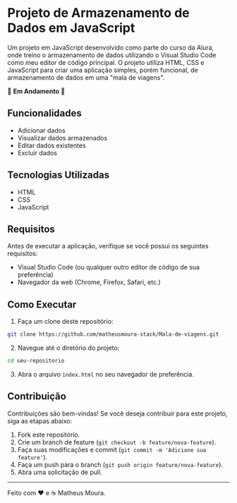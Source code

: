 # Projeto de Armazenamento de Dados em JavaScript


Um projeto em JavaScript desenvolvido como parte do curso da Alura, onde treino o armazenamento de dados utilizando o Visual Studio Code como meu editor de código principal. O projeto utiliza HTML, CSS e JavaScript para criar uma aplicação simples, porém funcional, de armazenamento de dados em uma "mala de viagens".

🚧 **Em Andamento** 🚧

## Funcionalidades

- Adicionar dados
- Visualizar dados armazenados
- Editar dados existentes
- Excluir dados

## Tecnologias Utilizadas

- HTML
- CSS
- JavaScript

## Requisitos

Antes de executar a aplicação, verifique se você possui os seguintes requisitos:

- Visual Studio Code (ou qualquer outro editor de código de sua preferência)
- Navegador da web (Chrome, Firefox, Safari, etc.)

## Como Executar

1. Faça um clone deste repositório:

```bash
git clone https://github.com/matheusmoura-stack/Mala-de-viagens.git
```

2. Navegue até o diretório do projeto:

```bash
cd seu-repositorio
```

3. Abra o arquivo `index.html` no seu navegador de preferência.

## Contribuição

Contribuições são bem-vindas! Se você deseja contribuir para este projeto, siga as etapas abaixo:

1. Fork este repositório.
2. Crie um branch de feature (`git checkout -b feature/nova-feature`).
3. Faça suas modificações e commit (`git commit -m 'Adicione sua feature'`).
4. Faça um push para o branch (`git push origin feature/nova-feature`).
5. Abra uma solicitação de pull.

---

Feito com ❤️ e ☕️ Matheus Moura.